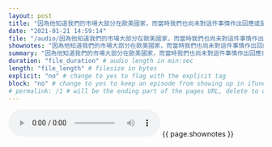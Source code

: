 ```yaml
---
layout: post
title: "因為他知道我們的市場大部分在歐美國家，而當時我們也尚未對這件事情作出回應或是有任何舉動。因此在面試時提出疑問，不僅讓我覺得他做了很多的功課之外，同時也代表他對於時事議題也相當注重，甚至聯想到公司品牌層面，讓我印象很深刻。" # quotes allow forbidden characters like the colon
date: "2021-01-21 14:59:14"
file: "/audio/因為他知道我們的市場大部分在歐美國家，而當時我們也尚未對這件事情作出回應或是有任何舉動。因此在面試時提出疑問，不僅讓我覺得他做了很多的功課之外，同時也代表他對於時事議題也相當注重，甚至聯想到公司品牌層面，讓我印象很深刻。.mp3"
shownotes: "因為他知道我們的市場大部分在歐美國家，而當時我們也尚未對這件事情作出回應或是有任何舉動。因此在面試時提出疑問，不僅讓我覺得他做了很多的功課之外，同時也代表他對於時事議題也相當注重，甚至聯想到公司品牌層面，讓我印象很深刻。"
summary: "因為他知道我們的市場大部分在歐美國家，而當時我們也尚未對這件事情作出回應或是有任何舉動。因此在面試時提出疑問，不僅讓我覺得他做了很多的功課之外，同時也代表他對於時事議題也相當注重，甚至聯想到公司品牌層面，讓我印象很深刻。"
duration: "file_duration" # audio length in min:sec
length: "file_length" # filesize in bytes
explicit: "no" # change to yes to flag with the explicit tag
block: "no" # change to yes to keep an episode from showing up in iTunes
# permalink: /1 # will be the ending part of the pages URL, delete to default to the title
---
```


<audio controls>
<source src="{{site.url}}{{site.baseurl}}{{ page.file }}" type="audio/x-mp3">
Your browser does not support the audio element.
</audio>
{{ page.shownotes }}
